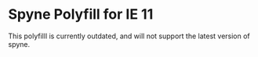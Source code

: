 # Spyne Polyfill for IE 11
This polyfilll is currently outdated, and will not support the latest version of spyne.
